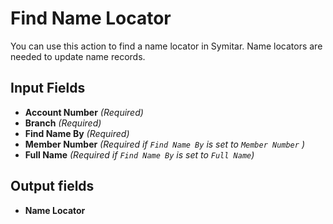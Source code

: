 # Find Name Locator

You can use this action to find a name locator in Symitar. Name locators are needed to update name records.

## Input Fields

- **Account Number** *(Required)*
- **Branch**  *(Required)*
- **Find Name By** *(Required)*
- **Member Number** *(Required if `Find Name By` is set to `Member Number` )*
- **Full Name** *(Required if `Find Name By` is set to `Full Name`)*

## Output fields

- **Name Locator**
